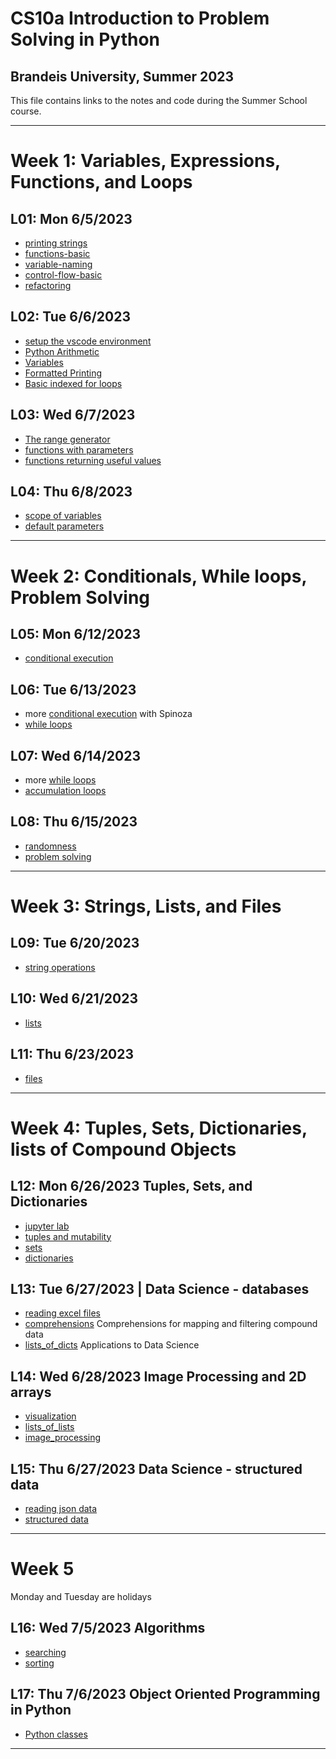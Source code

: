 # CS10a Introduction to Problem Solving in Python
## Brandeis University, Summer 2023
This file contains links to the notes and code during the Summer School course.

---

# Week 1: Variables, Expressions, Functions, and Loops
## L01: Mon 6/5/2023
* [printing strings](../notes/printing_strings.md)
* [functions-basic](../notes/functions_basic.md)
* [variable-naming](../notes/variable_naming.md)
* [control-flow-basic](../notes/control_flow_basic.md)
* [refactoring](../note/functions_refactoring.md)

## L02: Tue 6/6/2023
* [setup the vscode environment](../notes/vscode.md)
* [Python Arithmetic](../notes/python_arithmetic.md)
* [Variables](../notes/variables.md)
* [Formatted Printing](../notes/formatted_printing.md)
* [Basic indexed for loops](../notes/for_loop_basic.md)


## L03: Wed 6/7/2023
* [The range generator](../notes/range.md)
* [functions with parameters](../notes/functions_parameters.md)
* [functions returning useful values](../notes/functions_returning_useful_values.md)

## L04: Thu 6/8/2023
* [scope of variables](../notes/functions_scope_of_variables.md)
* [default parameters](../notes/functions_default_parameters.md)

---

# Week 2: Conditionals, While loops, Problem Solving

## L05: Mon 6/12/2023
* [conditional execution](../notes/conditional_execution.md)


## L06: Tue 6/13/2023
* more [conditional execution](../notes/conditional_execution.md) with Spinoza
* [while loops](../notes/while_loops.md)

## L07: Wed 6/14/2023
* more [while loops](../notes/while_loops.md)
* [accumulation loops](../notes/accumulation_loops.md)

## L08: Thu 6/15/2023
* [randomness](../notes/randomness.md)
* [problem solving](../notes/problem_solving.md)

---

# Week 3: Strings, Lists, and Files
## L09: Tue 6/20/2023
* [string operations](../notes/string_operations.md)

## L10: Wed 6/21/2023
* [lists](../notes/lists.md)

## L11: Thu 6/23/2023
* [files](../notes/files.md)

---

# Week 4: Tuples, Sets, Dictionaries, lists of Compound Objects

## L12: Mon 6/26/2023  Tuples, Sets, and Dictionaries
* [jupyter lab](../notes/jupyter_lab.md)
* [tuples and mutability](../notes/tuples.md)
* [sets](../notes/sets.md)
* [dictionaries](../notes/dictionaries.md)

## L13: Tue 6/27/2023 | Data Science - databases
* [reading excel files](../notes/reading_excel_files.md)
* [comprehensions](../notes/comprehensions.md) Comprehensions for mapping and filtering compound data
* [lists_of_dicts](../notes/lists_of_dicts.md)  Applications to Data Science

## L14: Wed 6/28/2023  Image Processing and 2D arrays
* [visualization](../notes/visualization.md)
* [lists_of_lists](../notes/lists_of_lists.md) 
* [image_processing](../notes/image_processing.md)

## L15: Thu 6/27/2023 Data Science - structured data
* [reading json data](../notes/reading_json.md)
* [structured data](../notes/structured_data.md)

---

# Week 5

Monday and Tuesday are holidays

## L16: Wed 7/5/2023 Algorithms
* [searching](../notes/searching.md)
* [sorting](../notes/sorting.md)


## L17: Thu 7/6/2023 Object Oriented Programming in Python
* [Python classes](../notes/python_classes.md)

---

















